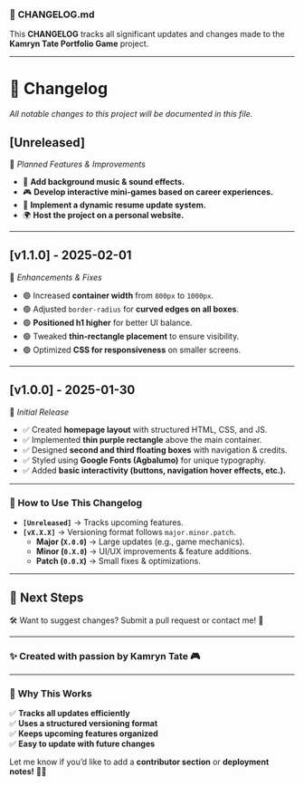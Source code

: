 ### 📜 **CHANGELOG.md**  
This **CHANGELOG** tracks all significant updates and changes made to the **Kamryn Tate Portfolio Game** project.

---

# 📌 **Changelog**  
_All notable changes to this project will be documented in this file._

## **[Unreleased]**
🚀 _Planned Features & Improvements_  
- 🎵 **Add background music & sound effects.**  
- 🎮 **Develop interactive mini-games based on career experiences.**  
- 📝 **Implement a dynamic resume update system.**  
- 🌍 **Host the project on a personal website.**  

---

## **[v1.1.0] - 2025-02-01**  
🎨 _Enhancements & Fixes_  
- 🟢 Increased **container width** from `800px` to `1000px`.  
- 🟢 Adjusted `border-radius` for **curved edges on all boxes**.  
- 🟢 **Positioned h1 higher** for better UI balance.  
- 🟢 Tweaked **thin-rectangle placement** to ensure visibility.  
- 🟢 Optimized **CSS for responsiveness** on smaller screens.  

---

## **[v1.0.0] - 2025-01-30**  
🎉 _Initial Release_  
- ✅ Created **homepage layout** with structured HTML, CSS, and JS.  
- ✅ Implemented **thin purple rectangle** above the main container.  
- ✅ Designed **second and third floating boxes** with navigation & credits.  
- ✅ Styled using **Google Fonts (Agbalumo)** for unique typography.  
- ✅ Added **basic interactivity (buttons, navigation hover effects, etc.).**  

---

### **📝 How to Use This Changelog**
- **`[Unreleased]`** → Tracks upcoming features.  
- **`[vX.X.X]`** → Versioning format follows `major.minor.patch`.  
  - **Major (`X.0.0`)** → Large updates (e.g., game mechanics).  
  - **Minor (`0.X.0`)** → UI/UX improvements & feature additions.  
  - **Patch (`0.0.X`)** → Small fixes & optimizations.  

---

## 📌 **Next Steps**
🛠 Want to suggest changes? Submit a pull request or contact me! 🚀  

---

### **✨ Created with passion by Kamryn Tate** 🎮  

---

### 🚀 **Why This Works**
✅ **Tracks all updates efficiently**  
✅ **Uses a structured versioning format**  
✅ **Keeps upcoming features organized**  
✅ **Easy to update with future changes**  

Let me know if you’d like to add a **contributor section** or **deployment notes!** 🎨✨